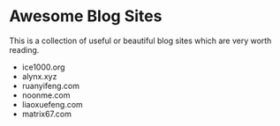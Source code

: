 # Awesome Blog Sites

This is a collection of useful or beautiful blog sites which are very worth reading.

* ice1000.org
* alynx.xyz
* ruanyifeng.com
* noonme.com
* liaoxuefeng.com
* matrix67.com